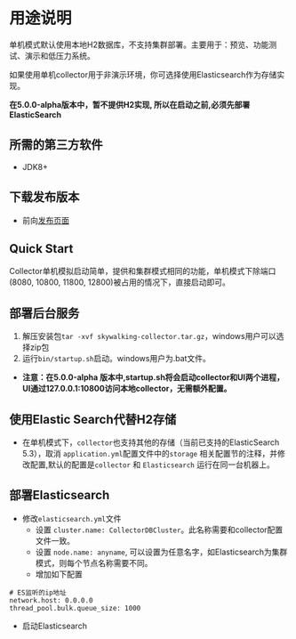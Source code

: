 # 用途说明
单机模式默认使用本地H2数据库，不支持集群部署。主要用于：预览、功能测试、演示和低压力系统。

如果使用单机collector用于非演示环境，你可选择使用Elasticsearch作为存储实现。

**在5.0.0-alpha版本中，暂不提供H2实现, 所以在启动之前,必须先部署ElasticSearch**

## 所需的第三方软件
- JDK8+

## 下载发布版本
- 前向[发布页面](https://github.com/apache/incubator-skywalking/releases)

## Quick Start
Collector单机模拟启动简单，提供和集群模式相同的功能，单机模式下除端口(8080, 10800, 11800, 12800)被占用的情况下，直接启动即可。

## 部署后台服务
1. 解压安装包`tar -xvf skywalking-collector.tar.gz`，windows用户可以选择zip包
1. 运行`bin/startup.sh`启动。windows用户为.bat文件。

- **注意：在5.0.0-alpha 版本中,startup.sh将会启动collector和UI两个进程，UI通过127.0.0.1:10800访问本地collector，无需额外配置。**

## 使用Elastic Search代替H2存储
- 在单机模式下，`collector`也支持其他的存储（当前已支持的ElasticSearch 5.3），取消  `application.yml`配置文件中的`storage` 相关配置节的注释，并修改配置,默认的配置是`collector`
和 `Elasticsearch` 运行在同一台机器上。

## 部署Elasticsearch
- 修改`elasticsearch.yml`文件
  - 设置 `cluster.name: CollectorDBCluster`。此名称需要和collector配置文件一致。
  - 设置 `node.name: anyname`, 可以设置为任意名字，如Elasticsearch为集群模式，则每个节点名称需要不同。
  - 增加如下配置

```
# ES监听的ip地址
network.host: 0.0.0.0
thread_pool.bulk.queue_size: 1000
```

- 启动Elasticsearch
